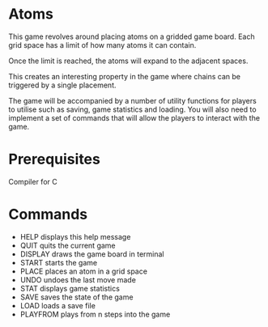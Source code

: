 # Atoms
This game revolves around placing atoms on a gridded game board. Each grid space has a limit of how many atoms it can contain.

Once the limit is reached, the atoms will expand to the adjacent spaces.

This creates an interesting property in the game where chains can be triggered by a single placement.

The game will be accompanied by a number of utility functions for players to utilise such as saving, game statistics and loading. You will also need to implement a set of commands that will allow the players to interact with the game.

# Prerequisites
Compiler for C

# Commands
- HELP displays this help message
- QUIT quits the current game
- DISPLAY draws the game board in terminal
- START <width> <height> <number of players> starts the game
- PLACE <x> <y> places an atom in a grid space
- UNDO undoes the last move made
- STAT displays game statistics
- SAVE <filename> saves the state of the game
- LOAD <filename> loads a save file
- PLAYFROM <turn> plays from n steps into the game

